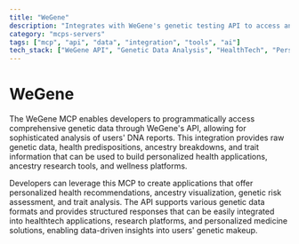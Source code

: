 ```yaml
---
title: "WeGene"
description: "Integrates with WeGene's genetic testing API to access and analyze users' genetic reports for personalized health and ancestry insights."
category: "mcps-servers"
tags: ["mcp", "api", "data", "integration", "tools", "ai"]
tech_stack: ["WeGene API", "Genetic Data Analysis", "HealthTech", "Personalized Medicine", "Bioinformatics"]
---
```


# WeGene

The WeGene MCP enables developers to programmatically access comprehensive genetic data through WeGene's API, allowing for sophisticated analysis of users' DNA reports. This integration provides raw genetic data, health predispositions, ancestry breakdowns, and trait information that can be used to build personalized health applications, ancestry research tools, and wellness platforms.

Developers can leverage this MCP to create applications that offer personalized health recommendations, ancestry visualization, genetic risk assessment, and trait analysis. The API supports various genetic data formats and provides structured responses that can be easily integrated into healthtech applications, research platforms, and personalized medicine solutions, enabling data-driven insights into users' genetic makeup.

